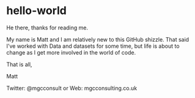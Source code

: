 # hello-world

He there, thanks for reading me.

My name is Matt and I am relatively new to this GitHub shizzle. That said I've worked with Data and datasets for some time, but life is about to change as I get more involved in the world of code. 

That is all,

Matt

Twitter: @mgcconsult or Web: mgcconsulting.co.uk
